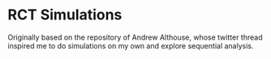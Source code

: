 # RCT Simulations

Originally based on the repository of Andrew Althouse, whose twitter thread inspired me to do simulations on my own and explore sequential analysis.


